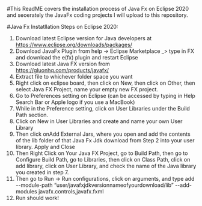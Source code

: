 #This ReadME covers the installation process of Java Fx on Eclipse 2020 and seoerately the JavaFx coding projects I will upload to this repository. 

#Java Fx Instatllation Steps on Eclipse 2020:
1. Download latest Eclipse version for Java developers at https://www.eclipse.org/downloads/packages/
2. Download JavaFx Plugin from  help -> Eclipse Marketplace _> type in FX and download the e(fx) plugin and restart Eclipse
3. Download latest Java FX version from https://gluonhq.com/products/javafx/ 
4. Extract file to whichever folder space you want
5. Right click on eclipse board, then click on New, then click on Other, then select Java FX Project, name your empty new FX project.
6. Go to Preferences setting on Eclipse (can be accessed by typing in Help Search Bar or Apple logo if you use a MacBook)
7. While in the Preference setting, click on User Libraries under the Build Path section.
8. Click on New in User Libraries and create and name your own User Library
9. Then click onAdd External Jars, where you open and add the contents of the lib folder of that Java Fx Jdk download from Step 2 into your user library. Apply and Close
10. Then Right Click on Your Java FX Project,  go to Build Path, then go to Configure Build Path, go to Libraries, then click on Class Path, click on add library, click on User Library, and check the name of the Java library you created in step 7.
11. Then go to Run -> Run configurations, click on arguments, and type add --module-path “user/javafxjdkversionnameofyourdownload/lib” --add-modules javafx.controls,javafx.fxml
12. Run should work!

